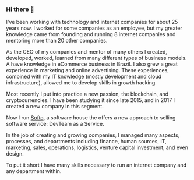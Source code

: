 ### Hi there 👋

I've been working with technology and internet companies for about 25 years now. I worked for some companies as an employee, but my greater knowledge came from founding and running 8 internet companies and mentoring more than 20 other companies.

As the CEO of my companies and mentor of many others I created, developed, worked, learned from many different types of business models. A have knowledge in eCommerce business in Brazil. I also grew a great experience in marketing and online advertising. These experiences, combined with my IT knowledge (mostly development and cloud infrastructure), allowed me to develop skills in growth hacking.

Most recently I put into practice a new passion, the blockchain, and cryptocurrencies. I have been studying it since late 2015, and in 2017 I created a new company in this segment.

Now I run [Softo](https://sof.to), a software house the offers a new approach to selling software service: DevTeam as a Service.

In the job of creating and growing companies, I managed many aspects, processes, and departments including finance, human sources, IT, marketing, sales, operations, logistics, venture capital investment, and even design.

To put it short I have many skills necessary to run an internet company and any department within.

<!--
**fseixas/fseixas** is a ✨ _special_ ✨ repository because its `README.md` (this file) appears on your GitHub profile.

Here are some ideas to get you started:

- 🔭 I’m currently working on ...
- 🌱 I’m currently learning ...
- 👯 I’m looking to collaborate on ...
- 🤔 I’m looking for help with ...
- 💬 Ask me about ...
- 📫 How to reach me: ...
- 😄 Pronouns: ...
- ⚡ Fun fact: ...
-->

